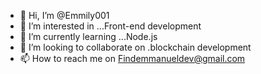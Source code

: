 - 👋 Hi, I’m @Emmily001
- 👀 I’m interested in ...Front-end development 
- 🌱 I’m currently learning ...Node.js 
- 💞️ I’m looking to collaborate on .blockchain development 
- 📫 How to reach me on Findemmanueldev@gmail.com 

<!---
Emmily001/Emmily001 is a ✨ special ✨ repository because its `README.md` (this file) appears on your GitHub profile.
You can click the Preview link to take a look at your changes.
--->

